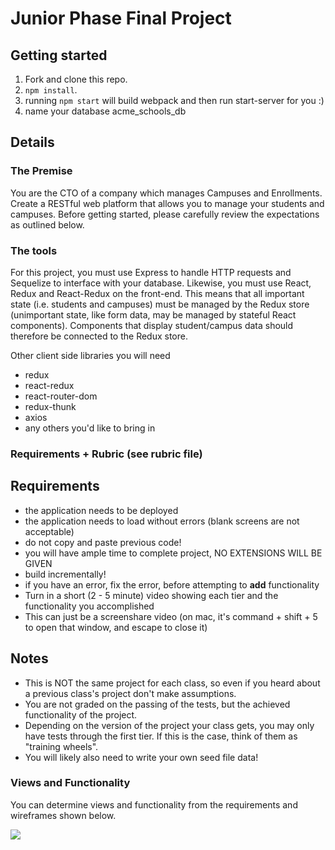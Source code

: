 # Junior Phase Final Project

## Getting started

1. Fork and clone this repo.
2. `npm install`.
3. running `npm start` will build webpack and then run start-server for you :)
4. name your database acme_schools_db
## Details

### The Premise

You are the CTO of a company which manages Campuses and Enrollments. Create a RESTful web platform that allows you to manage your students and campuses. Before getting started, please carefully review the expectations as outlined below.

### The tools

For this project, you must use Express to handle HTTP requests and Sequelize to interface with your database. Likewise, you must use React, Redux and React-Redux on the front-end. This means that all important state (i.e. students and campuses) must be managed by the Redux store (unimportant state, like form data, may be managed by stateful React components). Components that display student/campus data should therefore be connected to the Redux store. 

Other client side libraries you will need
- redux
- react-redux
- react-router-dom
- redux-thunk
- axios
- any others you'd like to bring in

### Requirements + Rubric (see rubric file)

## Requirements

- the application needs to be deployed
- the application needs to load without errors (blank screens are not acceptable)
- do not copy and paste previous code!
- you will have ample time to complete project, NO EXTENSIONS WILL BE GIVEN
- build incrementally! 
- if you have an error, fix the error, before attempting to **add** functionality
- Turn in a short (2 - 5 minute) video showing each tier and the functionality you accomplished
- This can just be a screenshare video (on mac, it's command + shift + 5 to open that window, and escape to close it)

## Notes

- This is NOT the same project for each class, so even if you heard about a previous class's project don't make assumptions.
- You are not graded on the passing of the tests, but the achieved functionality of the project.
- Depending on the version of the project your class gets, you may only have tests through the first tier. If this is the case, think of them as "training wheels".
- You will likely also need to write your own seed file data!

### Views and Functionality

You can determine views and functionality from the requirements and wireframes shown below.

<img src='https://github.com/FullstackAcademy/jpfp-template-V2-a/blob/main/wireframes.png' />


